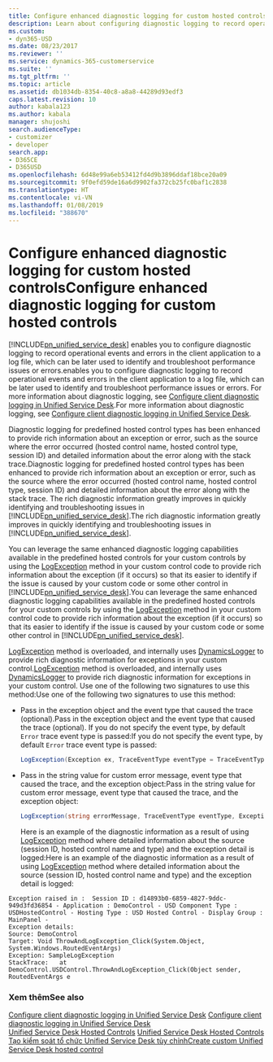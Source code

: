 ```yaml
---
title: Configure enhanced diagnostic logging for custom hosted controls | MicrosoftDocs
description: Learn about configuring diagnostic logging to record operational events and errors in the client application to a log file, which can be later used to identify and troubleshoot performance issues or errors.
ms.custom:
- dyn365-USD
ms.date: 08/23/2017
ms.reviewer: ''
ms.service: dynamics-365-customerservice
ms.suite: ''
ms.tgt_pltfrm: ''
ms.topic: article
ms.assetid: db1034db-8354-40c8-a8a8-44289d93edf3
caps.latest.revision: 10
author: kabala123
ms.author: kabala
manager: shujoshi
search.audienceType:
- customizer
- developer
search.app:
- D365CE
- D365USD
ms.openlocfilehash: 6d48e99a6eb53412fd4d9b3896ddaf18bce20a09
ms.sourcegitcommit: 9f0efd59de16a6d9902fa372cb25fc0baf1c2838
ms.translationtype: HT
ms.contentlocale: vi-VN
ms.lasthandoff: 01/08/2019
ms.locfileid: "388670"
---
```

# <a name="configure-enhanced-diagnostic-logging-for-custom-hosted-controls"></a><span data-ttu-id="9a91b-103">Configure enhanced diagnostic logging for custom hosted controls</span><span class="sxs-lookup"><span data-stu-id="9a91b-103">Configure enhanced diagnostic logging for custom hosted controls</span></span>
[!INCLUDE[pn_unified_service_desk](../includes/pn-unified-service-desk.md)] <span data-ttu-id="9a91b-104">enables you to configure diagnostic logging to record operational events and errors in the client application to a log file, which can be later used to identify and troubleshoot performance issues or errors.</span><span class="sxs-lookup"><span data-stu-id="9a91b-104">enables you to configure diagnostic logging to record operational events and errors in the client application to a log file, which can be later used to identify and troubleshoot performance issues or errors.</span></span> <span data-ttu-id="9a91b-105">For more information about diagnostic logging, see [Configure client diagnostic logging in Unified Service Desk](admin/configure-client-diagnostic-logging-unified-service-desk.md).</span><span class="sxs-lookup"><span data-stu-id="9a91b-105">For more information about diagnostic logging, see [Configure client diagnostic logging in Unified Service Desk](admin/configure-client-diagnostic-logging-unified-service-desk.md).</span></span>  
  
<span data-ttu-id="9a91b-106">Diagnostic logging for predefined hosted control types has been enhanced to provide rich information about an exception or error, such as the source where the error occurred (hosted control name, hosted control type, session ID) and detailed information about the error along with the stack trace.</span><span class="sxs-lookup"><span data-stu-id="9a91b-106">Diagnostic logging for predefined hosted control types has been enhanced to provide rich information about an exception or error, such as the source where the error occurred (hosted control name, hosted control type, session ID) and detailed information about the error along with the stack trace.</span></span> <span data-ttu-id="9a91b-107">The rich diagnostic information greatly improves in quickly identifying and troubleshooting issues in [!INCLUDE[pn_unified_service_desk](../includes/pn-unified-service-desk.md)].</span><span class="sxs-lookup"><span data-stu-id="9a91b-107">The rich diagnostic information greatly improves in quickly identifying and troubleshooting issues in [!INCLUDE[pn_unified_service_desk](../includes/pn-unified-service-desk.md)].</span></span>  
  
<span data-ttu-id="9a91b-108">You can leverage the same enhanced diagnostic logging capabilities available in the predefined hosted controls for your custom controls by using the [LogException](https://docs.microsoft.com/dotnet/api/Microsoft.Crm.UnifiedServiceDesk.Dynamics.DynamicsBaseHostedControl.LogException) method in your custom control code to provide rich information about the exception (if it occurs) so that its easier to identify if the issue is caused by your custom code or some other control in [!INCLUDE[pn_unified_service_desk](../includes/pn-unified-service-desk.md)].</span><span class="sxs-lookup"><span data-stu-id="9a91b-108">You can leverage the same enhanced diagnostic logging capabilities available in the predefined hosted controls for your custom controls by using the [LogException](https://docs.microsoft.com/dotnet/api/Microsoft.Crm.UnifiedServiceDesk.Dynamics.DynamicsBaseHostedControl.LogException) method in your custom control code to provide rich information about the exception (if it occurs) so that its easier to identify if the issue is caused by your custom code or some other control in [!INCLUDE[pn_unified_service_desk](../includes/pn-unified-service-desk.md)].</span></span>  
  
<span data-ttu-id="9a91b-109">[LogException](https://docs.microsoft.com/dotnet/api/Microsoft.Crm.UnifiedServiceDesk.Dynamics.DynamicsBaseHostedControl.LogException) method is overloaded, and internally uses [DynamicsLogger](https://docs.microsoft.com/dotnet/api/Microsoft.Crm.UnifiedServiceDesk.Dynamics.DynamicsLogger) to provide rich diagnostic information for exceptions in your custom control.</span><span class="sxs-lookup"><span data-stu-id="9a91b-109">[LogException](https://docs.microsoft.com/dotnet/api/Microsoft.Crm.UnifiedServiceDesk.Dynamics.DynamicsBaseHostedControl.LogException) method is overloaded, and internally uses [DynamicsLogger](https://docs.microsoft.com/dotnet/api/Microsoft.Crm.UnifiedServiceDesk.Dynamics.DynamicsLogger) to provide rich diagnostic information for exceptions in your custom control.</span></span> <span data-ttu-id="9a91b-110">Use one of the following two signatures to use this method:</span><span class="sxs-lookup"><span data-stu-id="9a91b-110">Use one of the following two signatures to use this method:</span></span>  
  
- <span data-ttu-id="9a91b-111">Pass in the exception object and the event type that caused the trace (optional).</span><span class="sxs-lookup"><span data-stu-id="9a91b-111">Pass in the exception object and the event type that caused the trace (optional).</span></span> <span data-ttu-id="9a91b-112">If you do not specify the event type, by default `Error` trace event type is passed:</span><span class="sxs-lookup"><span data-stu-id="9a91b-112">If you do not specify the event type, by default `Error` trace event type is passed:</span></span>  
  
  ```csharp  
  LogException(Exception ex, TraceEventType eventType = TraceEventType.Error);  
  ```  
  
- <span data-ttu-id="9a91b-113">Pass in the string value for custom error message, event type that caused the trace, and the exception object:</span><span class="sxs-lookup"><span data-stu-id="9a91b-113">Pass in the string value for custom error message, event type that caused the trace, and the exception object:</span></span>  
  
  ```csharp  
  LogException(string errorMessage, TraceEventType eventType, Exception ex);  
  ```  
  
  <span data-ttu-id="9a91b-114">Here is an example of the diagnostic information as a result of using [LogException](https://docs.microsoft.com/dotnet/api/Microsoft.Crm.UnifiedServiceDesk.Dynamics.DynamicsBaseHostedControl.LogException) method where detailed information about the source (session ID, hosted control name and type) and the exception detail is logged:</span><span class="sxs-lookup"><span data-stu-id="9a91b-114">Here is an example of the diagnostic information as a result of using [LogException](https://docs.microsoft.com/dotnet/api/Microsoft.Crm.UnifiedServiceDesk.Dynamics.DynamicsBaseHostedControl.LogException) method where detailed information about the source (session ID, hosted control name and type) and the exception detail is logged:</span></span>  
  
```  
Exception raised in :  Session ID : d14893b0-6859-4827-9ddc-949d3fd36854 - Application : DemoControl - USD Component Type : USDHostedControl - Hosting Type : USD Hosted Control - Display Group : MainPanel -   
Exception details:   
Source: DemoControl  
Target: Void ThrowAndLogException_Click(System.Object, System.Windows.RoutedEventArgs)  
Exception: SampleLogException  
StackTrace:   at DemoControl.USDControl.ThrowAndLogException_Click(Object sender, RoutedEventArgs e  
```  
  
### <a name="see-also"></a><span data-ttu-id="9a91b-115">Xem thêm</span><span class="sxs-lookup"><span data-stu-id="9a91b-115">See also</span></span>  
 <span data-ttu-id="9a91b-116">[Configure client diagnostic logging in Unified Service Desk](admin/configure-client-diagnostic-logging-unified-service-desk.md) </span><span class="sxs-lookup"><span data-stu-id="9a91b-116">[Configure client diagnostic logging in Unified Service Desk](admin/configure-client-diagnostic-logging-unified-service-desk.md) </span></span>  
 <span data-ttu-id="9a91b-117">[Unified Service Desk Hosted Controls](../unified-service-desk/unified-service-desk-hosted-controls.md) </span><span class="sxs-lookup"><span data-stu-id="9a91b-117">[Unified Service Desk Hosted Controls](../unified-service-desk/unified-service-desk-hosted-controls.md) </span></span>  
 [<span data-ttu-id="9a91b-118">Tạo kiểm soát tổ chức Unified Service Desk tùy chỉnh</span><span class="sxs-lookup"><span data-stu-id="9a91b-118">Create custom Unified Service Desk hosted control</span></span>](../unified-service-desk/walkthrough-create-custom-hosted-control-for-unified-service-desk.md)

